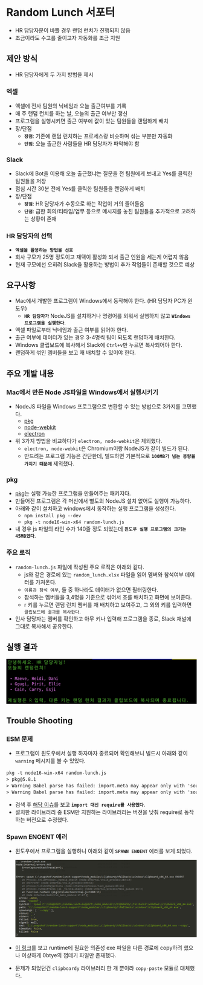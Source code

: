 # Random Lunch 서포터

- HR 담당자분이 바쁠 경우 랜덤 런치가 진행되지 않음
- 조금이라도 수고를 줄이고자 자동화를 조금 지원

## 제안 방식

- HR 담당자에게 두 가지 방법을 제시

### 엑셀

- 엑셀에 전사 팀원의 닉네임과 오늘 출근여부를 기록
- 매 주 랜덤 런치를 하는 날, 오늘의 출근 여부만 갱신
- 프로그램을 실행시키면 출근 여부에 값이 있는 팀원들을 랜덤하게 배치
- 장/단점
  - **`장점`**: 기존에 랜덤 런치하는 프로세스랑 비슷하며 섞는 부분만 자동화
  - **`단점`**: 오늘 출근한 사람들을 HR 담당자가 파악해야 함

### Slack

- Slack에 Bot을 이용해 오늘 출근했냐는 질문을 전 팀원에게 보내고 Yes를 클릭한 팀원들을 저장
- 점심 시간 30분 전에 Yes를 클릭한 팀원들을 랜덤하게 배치
- 장/단점
  - **`장점`**: HR 담당자가 수동으로 하는 작업이 거의 줄어들음
  - **`단점`**: 급한 회의/티타임/업무 등으로 메시지를 놓친 팀원들을 추가적으로 고려하는 상황이 존재

### HR 담당자의 선택

- **`엑셀을 활용하는 방법을 선호`**
- 회사 규모가 25명 정도이고 재택이 활성화 되서 출근 인원을 세는게 어렵지 않음
- 현재 규모에선 오히려 Slack을 활용하는 방법이 추가 작업들이 존재할 것으로 예상

## 요구사항

- Mac에서 개발한 프로그램이 Windows에서 동작해야 한다. (HR 담당자 PC가 윈도우)
  - **`HR 담당자가`** NodeJS를 설치하거나 명령어를 외워서 실행하지 않고 **`Windows 프로그램을 실행한다`**.
- 엑셀 파일로부터 닉네임과 출근 여부를 읽어야 한다.
- 출근 여부에 데이터가 있는 경우 3-4명씩 팀이 되도록 랜덤하게 배치한다.
- Windows 클립보드에 복사해서 Slack에 `Ctrl+v`만 누르면 복사되어야 한다.
- 랜덤하게 섞인 멤버들을 보고 재 배치할 수 있어야 한다.

## 주요 개발 내용

### Mac에서 만든 Node JS파일을 Windows에서 실행시키기

- NodeJS 파일을 Windows 프로그램으로 변환할 수 있는 방법으로 3가지를 고민했다.
  - [pkg](https://github.com/vercel/pkg)
  - [node-webkit](https://nwjs.io/)
  - [electron](https://www.electronjs.org/)
- 위 3가지 방법을 비교하다가 `electron, node-webkit`은 제외했다.
  - `electron, node-webkit`은 Chromium이랑 NodeJS가 같이 빌드가 된다.
  - 만드려는 프로그램 기능은 간단한데, 빌드하면 기본적으로 **`100MB가 넘는 용량을 가지기 떄문에`** 제외했다.

### pkg

- [pkg](https://github.com/vercel/pkg)는 실행 가능한 프로그램을 만들어주는 패키지다.
- 만들어진 프로그램은 각 머신에서 별도의 NodeJS 설치 없어도 실행이 가능하다.
- 아래와 같이 설치하고 windows에서 동작하는 실행 프로그램을 생성한다.
  - `npm install pkg --dev`
  - `pkg -t node16-win-x64 random-lunch.js`
- 내 경우 js 파일의 라인 수가 140줄 정도 되었는데 **`윈도우 실행 프로그램의 크기는 45MB였다`**.

### 주요 로직

- `random-lunch.js` 파일에 작성된 주요 로직은 아래와 같다.
  - js와 같은 경로에 있는 `random_lunch.xlsx` 파일을 읽어 멤버와 참석여부 데이터를 가져온다.
  - `이름과 참석 여부`, 둘 중 하나라도 데이터가 없으면 필터링한다.
  - 참석하는 멤버들을 3,4명을 기준으로 섞어서 조를 배치하고 화면에 보여준다.
  - r 키를 누르면 랜덤 런치 멤버를 재 배치하고 보여주고, 그 외의 키를 입력하면 `클립보드에 결과를 복사한다`.
- 인사 담당자는 멤버를 확인하고 아무 키나 입력해 프로그램을 종료, Slack 채널에 그대로 복사해서 공유한다.

## 실행 결과

<img src="https://github.com/programmer-sjk/random-lunch-support/blob/main/images/result.png" width="550">

## Trouble Shooting

### ESM 문제

- 프로그램이 윈도우에서 실행 하자마자 종료되어 확인해보니 빌드시 아래와 같이 `warning` 메시지를 볼 수 있었다.

```txt
pkg -t node16-win-x64 random-lunch.js
> pkg@5.8.1
> Warning Babel parse has failed: import.meta may appear only with 'sourceType: "module"' (5:45)
> Warning Babel parse has failed: import.meta may appear only with 'sourceType: "module"' (6:45)
```

- 검색 후 [해당 이슈](https://github.com/vercel/pkg/issues/1291)를 보고 **`import 대신 require를 사용했다`**.
- 설치한 라이브러리 중 ESM만 지원하는 라이브러리는 버전을 낮춰 require로 동작하는 버전으로 수정했다.

### Spawn ENOENT 에러

- 윈도우에서 프로그램을 실행하니 아래와 같이 **`SPAWN ENOENT`** 에러를 보게 되었다.

  <img src="https://github.com/programmer-sjk/random-lunch-support/blob/main/images/spawn-enoent-error.png" width="650">

- [이 링크](https://github.com/vercel/pkg/issues/342)를 보고 runtime에 필요한 의존성 exe 파일을 다른 경로에 copy하려 했으나 이상하게 0btye의 껍데기 파일만 존재했다.
- 문제가 되었던건 `clipboardy` 라이브러리 한 개 뿐이라 `copy-paste` 모듈로 대체했다.
